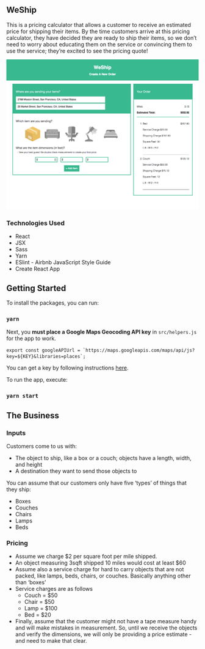 ## WeShip

This is a pricing calculator that allows a customer to receive an estimated price for shipping their items. By the time customers arrive at this pricing calculator, they have decided they are ready to ship their items, so we don’t need to worry about educating them on the service or convincing them to use the service; they’re excited to see the pricing quote!


<img src="/public/demo.png" width="1000" alt="project screenshot">

### Technologies Used

- React
- JSX
- Sass
- Yarn
- ESlint - Airbnb JavaScript Style Guide
- Create React App

## Getting Started

To install the packages, you can run:

### `yarn` 

Next, you **must place a Google Maps Geocoding API key** in `src/helpers.js` for the app to work.

```
export const googleAPIUrl = `https://maps.googleapis.com/maps/api/js?key=${KEY}&libraries=places`;
```

You can get a key by following instructions [here](https://developers.google.com/maps/documentation/javascript/get-api-key).

To run the app, execute:

### `yarn start` 

## The Business

### Inputs

Customers come to us with:

- The object to ship, like a box or a couch; objects have a length, width, and height
- A destination they want to send those objects to

You can assume that our customers only have five ‘types’ of things that they ship:

- Boxes
- Couches
- Chairs
- Lamps
- Beds

### Pricing
- Assume we charge $2 per square foot per mile shipped.
- An object measuring 3sqft shipped 10 miles would cost at least $60
- Assume also a service charge for hard to carry objects that are not packed, like lamps, beds, chairs, or couches.    Basically anything other than ‘boxes’
- Service charges are as follows
  - Couch = $50
  - Chair = $50
  - Lamp = $100
  - Bed = $20
- Finally, assume that the customer might not have a tape measure handy and will make mistakes in measurement. So, until we receive the objects and verify the dimensions, we will only be providing a price estimate - and need to make that clear.

